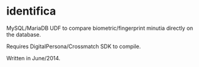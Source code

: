 # identifica

MySQL/MariaDB UDF to compare biometric/fingerprint minutia directly on the database.

Requires DigitalPersona/Crossmatch SDK to compile.

Written in June/2014.

